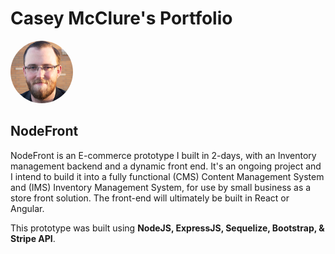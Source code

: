 # Casey McClure's Portfolio

<img style="height: 100px; width: 100px; border-radius: 100%;" src="images/casey-mcclure.jpg">

## NodeFront

NodeFront is an E-commerce prototype I built in 2-days, with an Inventory management backend and 
a dynamic front end. It's an ongoing project and I intend to build it into a fully functional (CMS) 
Content Management System and (IMS) Inventory Management System, for use by small business as a store
front solution. The front-end will ultimately be built in React or Angular. 

This prototype was built using **NodeJS, ExpressJS, Sequelize, Bootstrap, & Stripe API**. 
